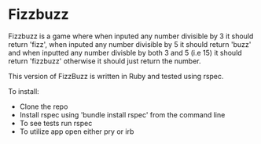 # Fizzbuzz

Fizzbuzz is a game where when inputed any number divisible by 3 it should return 'fizz', when inputed any number divisible by 5 it should return 'buzz' and when inputted any number divisble by both 3 and 5 (i.e 15) it should return 'fizzbuzz' otherwise it should just return the number.

This version of FizzBuzz is written in Ruby and tested using rspec.

To install:

  - Clone the repo
  - Install rspec using 'bundle install rspec' from the command line
  - To see tests run rspec
  - To utilize app open either pry or irb
